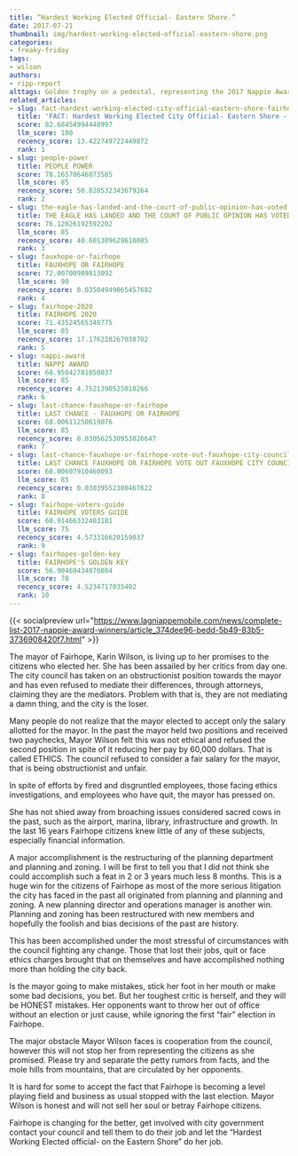 ```yaml
---
title: “Hardest Working Elected Official- Eastern Shore.”
date: 2017-07-21
thumbnail: img/hardest-working-elected-official-eastern-shore.png
categories:
- freaky-friday
tags:
- wilson
authors:
- ripp-report
alttags: Golden trophy on a pedestal, representing the 2017 Nappie Award winners featured in this article about Fairhope’s mayor
related_articles:
- slug: fact-hardest-working-elected-city-official-eastern-shore-fairhope-mayor-karin-wilson
  title: 'FACT: Hardest Working Elected City Official- Eastern Shore - Fairhope Mayor Karin Wilson'
  score: 82.68454994448997
  llm_score: 100
  recency_score: 13.422749722449872
  rank: 1
- slug: people-power
  title: PEOPLE POWER
  score: 78.16570646873585
  llm_score: 85
  recency_score: 50.828532343679264
  rank: 2
- slug: the-eagle-has-landed-and-the-court-of-public-opinion-has-voted
  title: THE EAGLE HAS LANDED AND THE COURT OF PUBLIC OPINION HAS VOTED
  score: 76.12026192592202
  llm_score: 85
  recency_score: 40.601309629610085
  rank: 3
- slug: fauxhope-or-fairhope
  title: FAUXHOPE OR FAIRHOPE
  score: 72.00700989813092
  llm_score: 90
  recency_score: 0.03504949065457682
  rank: 4
- slug: fairhope-2020
  title: FAIRHOPE 2020
  score: 71.43524565340775
  llm_score: 85
  recency_score: 17.176228267038702
  rank: 5
- slug: nappi-award
  title: NAPPI AWARD
  score: 68.95042781050037
  llm_score: 85
  recency_score: 4.7521390525018266
  rank: 6
- slug: last-chance-fauxhope-or-fairhope
  title: LAST CHANCE - FAUXHOPE OR FAIRHOPE
  score: 68.00611250619076
  llm_score: 85
  recency_score: 0.030562530953826647
  rank: 7
- slug: last-chance-fauxhope-or-fairhope-vote-out-fauxhope-city-council
  title: LAST CHANCE FAUXHOPE OR FAIRHOPE VOTE OUT FAUXHOPE CITY COUNCIL
  score: 68.00607910460093
  llm_score: 85
  recency_score: 0.03039552300467622
  rank: 8
- slug: fairhope-voters-guide
  title: FAIRHOPE VOTERS GUIDE
  score: 60.91466332403181
  llm_score: 75
  recency_score: 4.573316620159037
  rank: 9
- slug: fairhopes-golden-key
  title: FAIRHOPE'S GOLDEN KEY
  score: 56.90469434070804
  llm_score: 70
  recency_score: 4.5234717035402
  rank: 10
---
```

{{< socialpreview url="https://www.lagniappemobile.com/news/complete-list-2017-nappie-award-winners/article_374dee96-bedd-5b49-83b5-3736908420f7.html" >}}

The mayor of Fairhope, Karin Wilson, is living up to her promises to the citizens who elected her. She has been assailed by her critics from day one. The city council has taken on an obstructionist position towards the mayor and has even refused to mediate their differences, through attorneys, claiming they are the mediators. Problem with that is, they are not mediating a damn thing, and the city is the loser.

Many people do not realize that the mayor elected to accept only the salary allotted for the mayor. In the past the mayor held two positions and received two paychecks, Mayor Wilson felt this was not ethical and refused the second position in spite of it reducing her pay by 60,000 dollars. That is called ETHICS. The council refused to consider a fair salary for the mayor, that is being obstructionist and unfair.

In spite of efforts by fired and disgruntled employees, those facing ethics investigations, and employees who have quit, the mayor has pressed on.

She has not shied away from broaching issues considered sacred cows in the past, such as the airport, marina, library, infrastructure and growth. In the last 16 years Fairhope citizens knew little of any of these subjects, especially financial information.

A major accomplishment is the restructuring of the planning department and planning and zoning. I will be first to tell you that I did not think she could accomplish such a feat in 2 or 3 years much less 8 months. This is a huge win for the citizens of Fairhope as most of the more serious litigation the city has faced in the past all originated from planning and planning and zoning. A new planning director and operations manager is another win. Planning and zoning has been restructured with new members and hopefully the foolish and bias decisions of the past are history.

This has been accomplished under the most stressful of circumstances with the council fighting any change. Those that lost their jobs, quit or face ethics charges brought that on themselves and have accomplished nothing more than holding the city back.

Is the mayor going to make mistakes, stick her foot in her mouth or make some bad decisions, you bet. But her toughest critic is herself, and they will be HONEST mistakes. Her opponents want to throw her out of office without an election or just cause, while ignoring the first “fair” election in Fairhope.

The major obstacle Mayor Wilson faces is cooperation from the council, however this will not stop her from representing the citizens as she promised. Please try and separate the petty rumors from facts, and the mole hills from mountains, that are circulated by her opponents.

It is hard for some to accept the fact that Fairhope is becoming a level playing field and business as usual stopped with the last election. Mayor Wilson is honest and will not sell her soul or betray Fairhope citizens.

Fairhope is changing for the better, get involved with city government contact your council and tell them to do their job and let the “Hardest Working Elected official- on the Eastern Shore” do her job.
